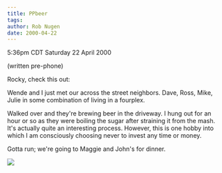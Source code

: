 ```yaml
---
title: PPbeer
tags: 
author: Rob Nugen
date: 2000-04-22
---
```


<title>beer</title>
<p class=date>5:36pm CDT Saturday 22 April 2000</p>
<p class=note>(written pre-phone)</p>

<p>Rocky, check this out:

<p>Wende and I just met our across the street neighbors.  Dave, Ross,
Mike, Julie in some combination of living in a fourplex.

<p>Walked over and they're brewing beer in the driveway.  I hung out
for an hour or so as they were boiling the sugar after straining it
from the mash.  It's actually quite an interesting process.  However,
this is one hobby into which I am consciously choosing never to invest
any time or money.

<p>Gotta run; we're going to Maggie and John's for dinner.

<p><img src='/images/rob/wL-ROB.gif'>

